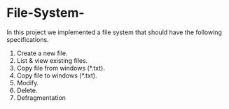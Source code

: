 # File-System-
In this project we implemented a file system that should have the following specifications.

1. Create a new file.
2. List & view existing files.
3. Copy file from windows (*.txt).
4. Copy file to windows (*.txt).
5. Modify.
6. Delete.
7. Defragmentation
